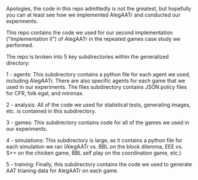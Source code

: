 Apologies, the code in this repo admittedly is not the greatest, but hopefully you can at least see how we implemented AlegAATr and conducted our experiments.

This repo contains the code we used for our second implementation ("Implementation II") of AlegAATr in the repeated games case study we performed.

The repo is broken into 5 key subdirectories within the generalized directory:
    
1 - agents: This subdirectory contains a python file for each agent we used, including AlegAATr.  There are also specific agents for each game that we used in our experiments.  The files subdirectory contains JSON policy files for CFR, folk egal, and minimax.

2 - analysis: All of the code we used for statistical tests, generating images, etc. is contained in this subdirectory.

3 - games: This subdirectory contains code for all of the games we used in our experiments.

4 - simulations: This subdirectory is large, as it contains a python file for each simulation we ran (AlegAATr vs. BBL on the block dilemma, EEE vs. S++ on the chicken game, BBL self play on the coordination game, etc.)

5 - training: Finally, this subdirectory contains the code we used to generate AAT trianing data for AlegAATr on each game.